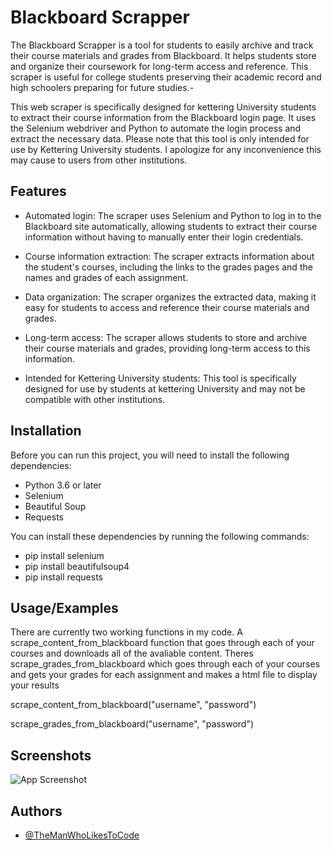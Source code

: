 
# Blackboard Scrapper


The Blackboard Scrapper is a tool for students to easily archive and track their course materials and grades from Blackboard. It helps students store and organize their coursework for long-term access and reference. This scraper is useful for college students preserving their academic record and high schoolers preparing for future studies.-

This web scraper is specifically designed for kettering University students to extract their course information from the Blackboard login page. It uses the Selenium webdriver and Python to automate the login process and extract the necessary data. Please note that this tool is only intended for use by Kettering University students. I apologize for any inconvenience this may cause to users from other institutions.
## Features

- Automated login: The scraper uses Selenium and Python to log in to the Blackboard site automatically, allowing students to extract their course information without having to manually enter their login credentials.

- Course information extraction: The scraper extracts information about the student's courses, including the links to the grades pages and the names and grades of each assignment.

- Data organization: The scraper organizes the extracted data, making it easy for students to access and reference their course materials and grades.

- Long-term access: The scraper allows students to store and archive their course materials and grades, providing long-term access to this information.

- Intended for Kettering University students: This tool is specifically designed for use by students at kettering University and may not be compatible with other institutions.


## Installation

Before you can run this project, you will need to install the following dependencies:

- Python 3.6 or later
- Selenium
- Beautiful Soup
- Requests

You can install these dependencies by running the following commands:

- pip install selenium
- pip install beautifulsoup4
- pip install requests

    
## Usage/Examples

There are currently two working functions in my code. A scrape_content_from_blackboard function that goes through each of your courses and downloads all of the avaliable content. Theres scrape_grades_from_blackboard which goes through each of your courses and gets your grades for each assignment and makes a html file to display your results

scrape_content_from_blackboard("username", "password")


scrape_grades_from_blackboard("username", "password")




## Screenshots
![App Screenshot](https://github.com/TheManWhoLikesToCode/Blackboard-Scrapper/blob/main/docs/Grade%20Display%20Page.PNG)


## Authors

- [@TheManWhoLikesToCode](https://github.com/TheManWhoLikesToCode)


